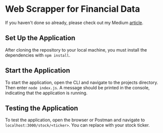 # Web Scrapper for Financial Data
If you haven't done so already, please check out my Medium [article](https://medium.com/@mcleod333/web-scraper-for-financial-data-657c9b973ec5).
## Set Up the Application
After cloning the repository to your local machine, you must install the dependencies with `npm install`.
## Start the Application
To start the application, open the CLI and navigate to the projects directory. Then enter `node index.js`. A message should be printed in the console, indicating that the application is running.
## Testing the Application
To test the application, open the browser or Postman and navigate to `localhost:3000/stock/<ticker>`. You can replace <ticker> with your stock ticker.
